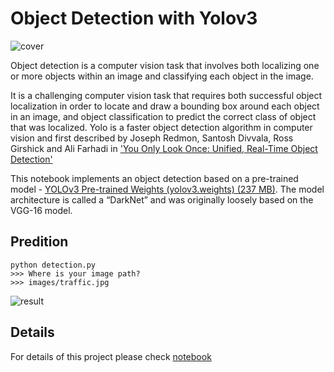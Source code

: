 # Object Detection with Yolov3


![cover](https://bitmovin.com/wp-content/uploads/2019/08/Object_detection_Blog_Image_Q3_19.jpg)

Object detection is a computer vision task that involves both localizing one or more objects within an image and classifying each object in the image.

It is a challenging computer vision task that requires both successful object localization in order to locate and draw a bounding box around each object in an image, and object classification to predict the correct class of object that was localized.
Yolo is a faster object detection algorithm in computer vision and first described by Joseph Redmon, Santosh Divvala, Ross Girshick and Ali Farhadi in ['You Only Look Once: Unified, Real-Time Object Detection'](https://arxiv.org/abs/1506.02640)

This notebook implements an object detection based on a pre-trained model - [YOLOv3 Pre-trained Weights (yolov3.weights) (237 MB)](https://pjreddie.com/media/files/yolov3.weights).  The model architecture is called a “DarkNet” and was originally loosely based on the VGG-16 model. 

## Predition
```
python detection.py
>>> Where is your image path?
>>> images/traffic.jpg
```
![result](https://raw.githubusercontent.com/patrick013/Object-Detection---Yolov3/master/samples/result.png)

## Details
For details of this project please check [notebook](https://github.com/patrick013/Object-Detection---Yolov3/blob/master/Object_Detection_Yolo.ipynb)


